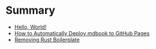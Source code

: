 # Summary

- [Hello, World!](./hello-world.md)
- [How to Automatically Deploy mdbook to GitHub Pages](./auto-deploy-howto.md)
- [Removing Rust Boilerplate](./removing-rust-boilerplate.md)
